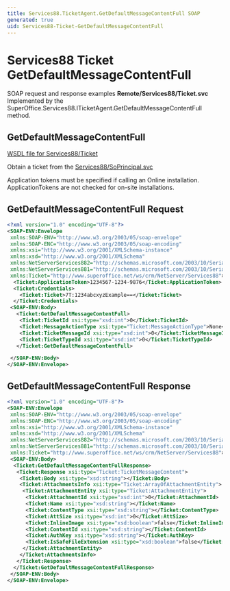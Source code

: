 ```yaml
---
title: Services88.TicketAgent.GetDefaultMessageContentFull SOAP
generated: true
uid: Services88-Ticket-GetDefaultMessageContentFull
---
```


# Services88 Ticket GetDefaultMessageContentFull

SOAP request and response examples **Remote/Services88/Ticket.svc**
Implemented by the <see cref="M:SuperOffice.Services88.ITicketAgent.GetDefaultMessageContentFull">SuperOffice.Services88.ITicketAgent.GetDefaultMessageContentFull</see> method.

## GetDefaultMessageContentFull





[WSDL file for Services88/Ticket](../Services88-Ticket.md)

Obtain a ticket from the [Services88/SoPrincipal.svc](../SoPrincipal/index.md)

Application tokens must be specified if calling an Online installation. ApplicationTokens are not checked for on-site installations.

## GetDefaultMessageContentFull Request

```xml
<?xml version="1.0" encoding="UTF-8"?>
<SOAP-ENV:Envelope
 xmlns:SOAP-ENV="http://www.w3.org/2003/05/soap-envelope"
 xmlns:SOAP-ENC="http://www.w3.org/2003/05/soap-encoding"
 xmlns:xsi="http://www.w3.org/2001/XMLSchema-instance"
 xmlns:xsd="http://www.w3.org/2001/XMLSchema"
 xmlns:NetServerServices882="http://schemas.microsoft.com/2003/10/Serialization/Arrays"
 xmlns:NetServerServices881="http://schemas.microsoft.com/2003/10/Serialization/"
 xmlns:Ticket="http://www.superoffice.net/ws/crm/NetServer/Services88">
  <Ticket:ApplicationToken>1234567-1234-9876</Ticket:ApplicationToken>
  <Ticket:Credentials>
    <Ticket:Ticket>7T:1234abcxyzExample==</Ticket:Ticket>
  </Ticket:Credentials>
 <SOAP-ENV:Body>
   <Ticket:GetDefaultMessageContentFull>
    <Ticket:TicketId xsi:type="xsd:int">0</Ticket:TicketId>
    <Ticket:MessageActionType xsi:type="Ticket:MessageActionType">None</Ticket:MessageActionType>
    <Ticket:TicketMessageId xsi:type="xsd:int">0</Ticket:TicketMessageId>
    <Ticket:TicketTypeId xsi:type="xsd:int">0</Ticket:TicketTypeId>
   </Ticket:GetDefaultMessageContentFull>

 </SOAP-ENV:Body>
</SOAP-ENV:Envelope>

```


## GetDefaultMessageContentFull Response

```xml
<?xml version="1.0" encoding="UTF-8"?>
<SOAP-ENV:Envelope
 xmlns:SOAP-ENV="http://www.w3.org/2003/05/soap-envelope"
 xmlns:SOAP-ENC="http://www.w3.org/2003/05/soap-encoding"
 xmlns:xsi="http://www.w3.org/2001/XMLSchema-instance"
 xmlns:xsd="http://www.w3.org/2001/XMLSchema"
 xmlns:NetServerServices882="http://schemas.microsoft.com/2003/10/Serialization/Arrays"
 xmlns:NetServerServices881="http://schemas.microsoft.com/2003/10/Serialization/"
 xmlns:Ticket="http://www.superoffice.net/ws/crm/NetServer/Services88">
 <SOAP-ENV:Body>
  <Ticket:GetDefaultMessageContentFullResponse>
   <Ticket:Response xsi:type="Ticket:TicketMessageContent">
    <Ticket:Body xsi:type="xsd:string"></Ticket:Body>
    <Ticket:AttachmentsInfo xsi:type="Ticket:ArrayOfAttachmentEntity">
     <Ticket:AttachmentEntity xsi:type="Ticket:AttachmentEntity">
      <Ticket:AttachmentId xsi:type="xsd:int">0</Ticket:AttachmentId>
      <Ticket:Name xsi:type="xsd:string"></Ticket:Name>
      <Ticket:ContentType xsi:type="xsd:string"></Ticket:ContentType>
      <Ticket:AttSize xsi:type="xsd:int">0</Ticket:AttSize>
      <Ticket:InlineImage xsi:type="xsd:boolean">false</Ticket:InlineImage>
      <Ticket:ContentId xsi:type="xsd:string"></Ticket:ContentId>
      <Ticket:AuthKey xsi:type="xsd:string"></Ticket:AuthKey>
      <Ticket:IsSafeFileExtension xsi:type="xsd:boolean">false</Ticket:IsSafeFileExtension>
     </Ticket:AttachmentEntity>
    </Ticket:AttachmentsInfo>
   </Ticket:Response>
  </Ticket:GetDefaultMessageContentFullResponse>
 </SOAP-ENV:Body>
</SOAP-ENV:Envelope>

```

